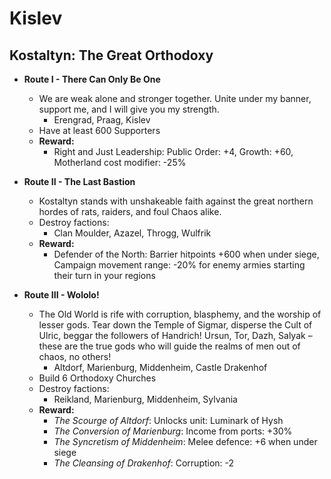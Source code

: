 # Kislev

## Kostaltyn: The Great Orthodoxy

* **Route I - There Can Only Be One**
  * We are weak alone and stronger together. Unite under my banner, support me, and I will give you my strength.
    * Erengrad, Praag, Kislev
  * Have at least 600 Supporters
  * **Reward:**
    * Right and Just Leadership: Public Order: +4, Growth: +60, Motherland cost modifier: -25%

* **Route II - The Last Bastion**
  * Kostaltyn stands with unshakeable faith against the great northern hordes of rats, raiders, and foul Chaos alike.
  * Destroy factions:
    * Clan Moulder, Azazel, Throgg, Wulfrik
  * **Reward:**
    * Defender of the North: Barrier hitpoints +600 when under siege, Campaign movement range: -20% for enemy armies 
    starting their turn in your regions

* **Route III - Wololo!**
  * The Old World is rife with corruption, blasphemy, and the worship of lesser gods. Tear down the Temple of Sigmar, 
  disperse the Cult of Ulric, beggar the followers of Handrich! Ursun, Tor, Dazh, Salyak – these are the true gods who 
  will guide the realms of men out of chaos, no others!
    * Altdorf, Marienburg, Middenheim, Castle Drakenhof
  * Build 6 Orthodoxy Churches
  * Destroy factions:
    * Reikland, Marienburg, Middenheim, Sylvania
  * **Reward:**
    * _The Scourge of Altdorf_: Unlocks unit: Luminark of Hysh
    * _The Conversion of Marienburg_: Income from ports: +30%
    * _The Syncretism of Middenheim_: Melee defence: +6 when under siege
    * _The Cleansing of Drakenhof_: Corruption: -2
